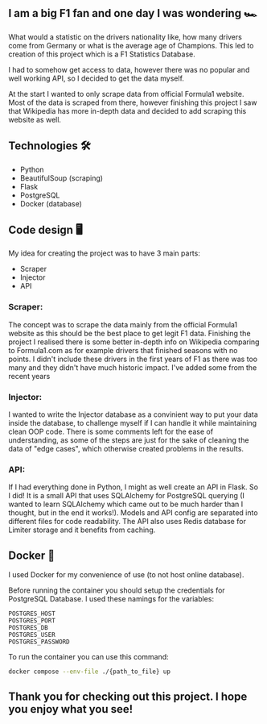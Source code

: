 ## I am a big F1 fan and one day I was wondering :racing_car:

What would a statistic on the drivers nationality like, how many drivers come from Germany or what is the average age of Champions. This led to creation of this project which is a F1 Statistics Database.

I had to somehow get access to data, however there was no popular and well working API, so I decided to get the data myself. 

At the start I wanted to only scrape data from official Formula1 website. Most of the data is scraped from there, however finishing this project I saw that Wikipedia has more in-depth data and decided to add scraping this website as well.

## Technologies :hammer_and_wrench:
- Python
- BeautifulSoup (scraping)
- Flask
- PostgreSQL
- Docker (database)

## Code design :desktop_computer:

My idea for creating the project was to have 3 main parts:
- Scraper
- Injector
- API

### Scraper:
The concept was to scrape the data mainly from the official Formula1 website as this should be the best place to get legit F1 data. Finishing the project I realised there is some better in-depth info on Wikipedia comparing to Formula1.com as for example drivers that finished seasons with no points. I didn't include these drivers in the first years of F1 as there was too many and they didn't have much historic impact. I've added some from the recent years

### Injector: 
I wanted to write the Injector database as a convinient way to put your data inside the database, to challenge myself if I can handle it while maintaining clean OOP code. There is some comments left for the ease of understanding, as some of the steps are just for the sake of cleaning the data of "edge cases", which otherwise created problems in the results.

### API:
If I had everything done in Python, I might as well create an API in Flask. So I did! It is a small API that uses SQLAlchemy for PostgreSQL querying (I wanted to learn SQLAlchemy which came out to be much harder than I thought, but in the end it works!). Models and API config are separated into different files for code readability. The API also uses Redis database for Limiter storage and it benefits from caching.

## Docker :whale:

I used Docker for my convenience of use (to not host online database).

Before running the container you should setup the credentials for PostgreSQL Database.
I used these namings for the variables:

```
POSTGRES_HOST
POSTGRES_PORT
POSTGRES_DB
POSTGRES_USER
POSTGRES_PASSWORD
```

To run the container you can use this command:

```bash
docker compose --env-file ./{path_to_file} up
```

## Thank you for checking out this project. I hope you enjoy what you see!
